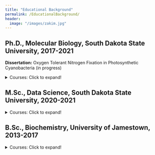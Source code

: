 ```yaml
---
title: "Educational Background"
permalink: /EducationalBackground/
header:
  image: "/images/zakim.jpg"
---
```




## Ph.D., Molecular Biology, South Dakota State University, 2017-2021
**Dissertation:** Oxygen Tolerant Nitrogen Fixation in Photosynthetic Cyanobacteria (in progress)



<details>
  <summary>Courses: Click to expand!</summary>
  
* Next Generation Sequencing
* Stat 736 - Bioinformatics
* Advanced Molecular Biology
* Bacteriology
* Molecular Research Techniques
* Biological Imaging
* Seminar I and II
* Grant Writing
* Research Ethics
* Stat 541 - Statistical Methods
* Dissertation Credits - Research, Analysis, and Writing
  
</details>


## M.Sc., Data Science, South Dakota State University, 2020-2021


<details>
  <summary>Courses: Click to expand!</summary>
  
* STAT 600 - Statistical Programming
* STAT 601 - Modern Applied Statistics I
* STAT 602 - Modern Applied Statistics II
* MATH 575 - Operations Research 
* STAT 545 - Nonparametric Statistics
* STAT 551 - Predictive Analytics I
* STAT 560 - Time Series Analysis
* INFS 762 - Data Warehousing and Data Mining Credits
* INFS 772 - Programming for Data Analytics Credits
* INFS 774 - Big Data Analytics Credits

</details>

## B.Sc., Biochemistry, University of Jamestown, 2013-2017



<details>
  <summary>Courses: Click to expand!</summary>

* Biochemistry I & II  
* PChem I (Thermodynamics) 
* Calculus I & II
* Physics I & II
* Organic Chem I & II
* General Chemistry I & II
* Molecular Biology
* Cellular Biology
* Genetics
* Anatomy and Physiology I & II
* General Biology I & II
* Electives


</details>
